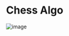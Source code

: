# Chess Algo 
![image](https://github.com/NikDrosakis/chess/assets/5827727/6f5f353f-7d6a-4b4b-b60b-edbc5477a900)
